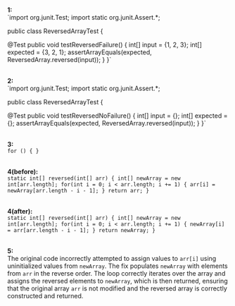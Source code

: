 <br>**1:**
<br>
`import org.junit.Test;
import static org.junit.Assert.*;

public class ReversedArrayTest {

  @Test
  public void testReversedFailure() {
    int[] input = {1, 2, 3};
    int[] expected = {3, 2, 1};
    assertArrayEquals(expected, ReversedArray.reversed(input));
  }
}`

<br>**2:**
<br>
`import org.junit.Test;
import static org.junit.Assert.*;

public class ReversedArrayTest {

  @Test
  public void testReversedNoFailure() {
    int[] input = {};
    int[] expected = {};
    assertArrayEquals(expected, ReversedArray.reversed(input));
  }
}`

<br>**3:**
<br>
`for () {
}`

<br>**4(before):**
<br>
`static int[] reversed(int[] arr) {
  int[] newArray = new int[arr.length];
  for(int i = 0; i < arr.length; i += 1) {
    arr[i] = newArray[arr.length - i - 1];
  }
  return arr;
}`

<br>**4(after):**
<br>
`static int[] reversed(int[] arr) {
  int[] newArray = new int[arr.length];
  for(int i = 0; i < arr.length; i += 1) {
    newArray[i] = arr[arr.length - i - 1];
  }
  return newArray;
}`

<br>**5:**
<br>The original code incorrectly attempted to assign values to `arr[i]` using uninitialized values from `newArray`. The fix populates `newArray` with elements from `arr` in the reverse order. The loop correctly iterates over the array and assigns the reversed elements to `newArray`, which is then returned, ensuring that the original array `arr` is not modified and the reversed array is correctly constructed and returned.
